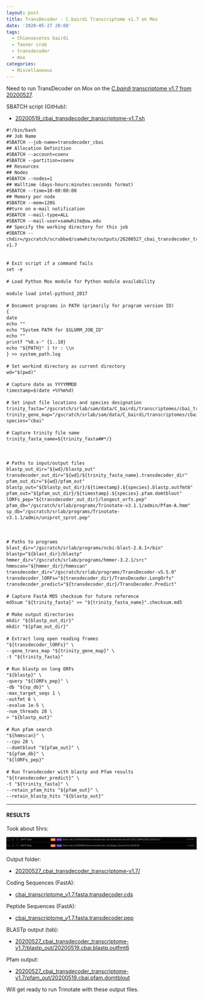 ```yaml
---
layout: post
title: TransDecoder - C.bairdi Transcriptome v1.7 on Mox
date: '2020-05-27 20:08'
tags:
  - Chionoecetes bairdi
  - Tanner crab
  - transdecoder
  - mox
categories:
  - Miscellaneous
---
```

Need to run TransDecoder on Mox on the [_C.bairdi_ transcriptome v1.7 from 20200527](https://robertslab.github.io/sams-notebook/2020/05/27/Transcriptome-Assembly---C.bairdi-All-Pooled-Arthropoda-only-RNAseq-Data-with-Trinity-on-Mox.html).



SBATCH script (GitHub):

- [20200519_cbai_transdecoder_transcriptome-v1.7.sh](https://github.com/RobertsLab/sams-notebook/blob/master/sbatch_scripts/20200519_cbai_transdecoder_transcriptome-v1.7.sh)

```shell
#!/bin/bash
## Job Name
#SBATCH --job-name=transdecoder_cbai
## Allocation Definition
#SBATCH --account=coenv
#SBATCH --partition=coenv
## Resources
## Nodes
#SBATCH --nodes=1
## Walltime (days-hours:minutes:seconds format)
#SBATCH --time=10-00:00:00
## Memory per node
#SBATCH --mem=120G
##turn on e-mail notification
#SBATCH --mail-type=ALL
#SBATCH --mail-user=samwhite@uw.edu
## Specify the working directory for this job
#SBATCH --chdir=/gscratch/scrubbed/samwhite/outputs/20200527_cbai_transdecoder_transcriptome-v1.7


# Exit script if a command fails
set -e

# Load Python Mox module for Python module availability

module load intel-python3_2017

# Document programs in PATH (primarily for program version ID)
{
date
echo ""
echo "System PATH for $SLURM_JOB_ID"
echo ""
printf "%0.s-" {1..10}
echo "${PATH}" | tr : \\n
} >> system_path.log

# Set workind directory as current directory
wd="$(pwd)"

# Capture date as YYYYMMDD
timestamp=$(date +%Y%m%d)

# Set input file locations and species designation
trinity_fasta="/gscratch/srlab/sam/data/C_bairdi/transcriptomes/cbai_transcriptome_v1.7.fasta"
trinity_gene_map="/gscratch/srlab/sam/data/C_bairdi/transcriptomes/cbai_transcriptome_v1.7.fasta.gene_trans_map"
species="cbai"

# Capture trinity file name
trinity_fasta_name=${trinity_fasta##*/}



# Paths to input/output files
blastp_out_dir="${wd}/blastp_out"
transdecoder_out_dir="${wd}/${trinity_fasta_name}.transdecoder_dir"
pfam_out_dir="${wd}/pfam_out"
blastp_out="${blastp_out_dir}/${timestamp}.${species}.blastp.outfmt6"
pfam_out="${pfam_out_dir}/${timestamp}.${species}.pfam.domtblout"
lORFs_pep="${transdecoder_out_dir}/longest_orfs.pep"
pfam_db="/gscratch/srlab/programs/Trinotate-v3.1.1/admin/Pfam-A.hmm"
sp_db="/gscratch/srlab/programs/Trinotate-v3.1.1/admin/uniprot_sprot.pep"



# Paths to programs
blast_dir="/gscratch/srlab/programs/ncbi-blast-2.8.1+/bin"
blastp="${blast_dir}/blastp"
hmmer_dir="/gscratch/srlab/programs/hmmer-3.2.1/src"
hmmscan="${hmmer_dir}/hmmscan"
transdecoder_dir="/gscratch/srlab/programs/TransDecoder-v5.5.0"
transdecoder_lORFs="${transdecoder_dir}/TransDecoder.LongOrfs"
transdecoder_predict="${transdecoder_dir}/TransDecoder.Predict"

# Capture FastA MD5 checksum for future reference
md5sum "${trinity_fasta}" >> "${trinity_fasta_name}".checksum.md5

# Make output directories
mkdir "${blastp_out_dir}"
mkdir "${pfam_out_dir}"

# Extract long open reading frames
"${transdecoder_lORFs}" \
--gene_trans_map "${trinity_gene_map}" \
-t "${trinity_fasta}"

# Run blastp on long ORFs
"${blastp}" \
-query "${lORFs_pep}" \
-db "${sp_db}" \
-max_target_seqs 1 \
-outfmt 6 \
-evalue 1e-5 \
-num_threads 28 \
> "${blastp_out}"

# Run pfam search
"${hmmscan}" \
--cpu 28 \
--domtblout "${pfam_out}" \
"${pfam_db}" \
"${lORFs_pep}"

# Run Transdecoder with blastp and Pfam results
"${transdecoder_predict}" \
-t "${trinity_fasta}" \
--retain_pfam_hits "${pfam_out}" \
--retain_blastp_hits "${blastp_out}"
```


---

#### RESULTS

Took about 5hrs:

![cbai v1.7 transdecoder runtime](https://github.com/RobertsLab/sams-notebook/blob/master/images/screencaps/20200527_cbai_transdecoder_transcriptome-v1.7_runtime.png?raw=true)

Output folder:

- [20200527_cbai_transdecoder_transcriptome-v1.7/](https://gannet.fish.washington.edu/Atumefaciens/20200527_cbai_transdecoder_transcriptome-v1.7/)

Coding Sequences (FastA):

- [cbai_transcriptome_v1.7.fasta.transdecoder.cds](https://gannet.fish.washington.edu/Atumefaciens/20200527_cbai_transdecoder_transcriptome-v1.7/cbai_transcriptome_v1.7.fasta.transdecoder.cds)

Peptide Sequences (FastA):

- [cbai_transcriptome_v1.7.fasta.transdecoder.pep](https://gannet.fish.washington.edu/Atumefaciens/20200527_cbai_transdecoder_transcriptome-v1.7/cbai_transcriptome_v1.7.fasta.transdecoder.pep)

BLASTp output (tab):

- [20200527_cbai_transdecoder_transcriptome-v1.7/blastp_out/20200519.cbai.blastp.outfmt6](https://gannet.fish.washington.edu/Atumefaciens/20200527_cbai_transdecoder_transcriptome-v1.7/blastp_out/20200519.cbai.blastp.outfmt6)

Pfam output:

- [20200527_cbai_transdecoder_transcriptome-v1.7/pfam_out/20200519.cbai.pfam.domtblout](https://gannet.fish.washington.edu/Atumefaciens/20200527_cbai_transdecoder_transcriptome-v1.7/pfam_out/20200519.cbai.pfam.domtblout)

Will get ready to run Trinotate with these output files.
